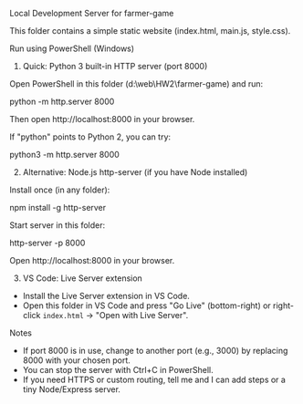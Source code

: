 Local Development Server for farmer-game

This folder contains a simple static website (index.html, main.js, style.css).

Run using PowerShell (Windows)

1) Quick: Python 3 built-in HTTP server (port 8000)

Open PowerShell in this folder (d:\web\HW2\farmer-game) and run:

python -m http.server 8000

Then open http://localhost:8000 in your browser.

If "python" points to Python 2, you can try:

python3 -m http.server 8000

2) Alternative: Node.js http-server (if you have Node installed)

Install once (in any folder):

npm install -g http-server

Start server in this folder:

http-server -p 8000

Open http://localhost:8000 in your browser.

3) VS Code: Live Server extension

- Install the Live Server extension in VS Code.
- Open this folder in VS Code and press "Go Live" (bottom-right) or right-click `index.html` -> "Open with Live Server".

Notes

- If port 8000 is in use, change to another port (e.g., 3000) by replacing 8000 with your chosen port.
- You can stop the server with Ctrl+C in PowerShell.
- If you need HTTPS or custom routing, tell me and I can add steps or a tiny Node/Express server.
